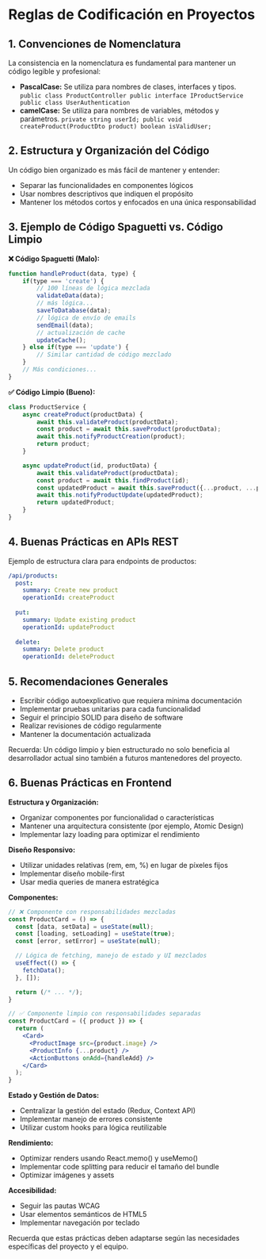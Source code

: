 # Reglas de Codificación en Proyectos

## 1. Convenciones de Nomenclatura

La consistencia en la nomenclatura es fundamental para mantener un código legible y profesional:

- **PascalCase:** Se utiliza para nombres de clases, interfaces y tipos.
`public class ProductController
public interface IProductService
public class UserAuthentication`
- **camelCase:** Se utiliza para nombres de variables, métodos y parámetros.
`private string userId;
public void createProduct(ProductDto product)
boolean isValidUser;`

## 2. Estructura y Organización del Código

Un código bien organizado es más fácil de mantener y entender:

- Separar las funcionalidades en componentes lógicos
- Usar nombres descriptivos que indiquen el propósito
- Mantener los métodos cortos y enfocados en una única responsabilidad

## 3. Ejemplo de Código Spaguetti vs. Código Limpio

**❌ Código Spaguetti (Malo):**

```jsx
function handleProduct(data, type) {
    if(type === 'create') {
        // 100 líneas de lógica mezclada
        validateData(data);
        // más lógica...
        saveToDatabase(data);
        // lógica de envío de emails
        sendEmail(data);
        // actualización de cache
        updateCache();
    } else if(type === 'update') {
        // Similar cantidad de código mezclado
    }
    // Más condiciones...
}

```

**✅ Código Limpio (Bueno):**

```jsx
class ProductService {
    async createProduct(productData) {
        await this.validateProduct(productData);
        const product = await this.saveProduct(productData);
        await this.notifyProductCreation(product);
        return product;
    }

    async updateProduct(id, productData) {
        await this.validateProduct(productData);
        const product = await this.findProduct(id);
        const updatedProduct = await this.saveProduct({...product, ...productData});
        await this.notifyProductUpdate(updatedProduct);
        return updatedProduct;
    }
}

```

## 4. Buenas Prácticas en APIs REST

Ejemplo de estructura clara para endpoints de productos:

```yaml
/api/products:
  post:
    summary: Create new product
    operationId: createProduct
    
  put:
    summary: Update existing product
    operationId: updateProduct
    
  delete:
    summary: Delete product
    operationId: deleteProduct

```

## 5. Recomendaciones Generales

- Escribir código autoexplicativo que requiera mínima documentación
- Implementar pruebas unitarias para cada funcionalidad
- Seguir el principio SOLID para diseño de software
- Realizar revisiones de código regularmente
- Mantener la documentación actualizada

Recuerda: Un código limpio y bien estructurado no solo beneficia al desarrollador actual sino también a futuros mantenedores del proyecto.

## 6. Buenas Prácticas en Frontend

**Estructura y Organización:**

- Organizar componentes por funcionalidad o características
- Mantener una arquitectura consistente (por ejemplo, Atomic Design)
- Implementar lazy loading para optimizar el rendimiento

**Diseño Responsivo:**

- Utilizar unidades relativas (rem, em, %) en lugar de píxeles fijos
- Implementar diseño mobile-first
- Usar media queries de manera estratégica

**Componentes:**

```jsx
// ❌ Componente con responsabilidades mezcladas
const ProductCard = () => {
  const [data, setData] = useState(null);
  const [loading, setLoading] = useState(true);
  const [error, setError] = useState(null);

  // Lógica de fetching, manejo de estado y UI mezclados
  useEffect(() => {
    fetchData();
  }, []);

  return (/* ... */);
}

// ✅ Componente limpio con responsabilidades separadas
const ProductCard = ({ product }) => {
  return (
    <Card>
      <ProductImage src={product.image} />
      <ProductInfo {...product} />
      <ActionButtons onAdd={handleAdd} />
    </Card>
  );
}

```

**Estado y Gestión de Datos:**

- Centralizar la gestión del estado (Redux, Context API)
- Implementar manejo de errores consistente
- Utilizar custom hooks para lógica reutilizable

**Rendimiento:**

- Optimizar renders usando React.memo() y useMemo()
- Implementar code splitting para reducir el tamaño del bundle
- Optimizar imágenes y assets

**Accesibilidad:**

- Seguir las pautas WCAG
- Usar elementos semánticos de HTML5
- Implementar navegación por teclado

Recuerda que estas prácticas deben adaptarse según las necesidades específicas del proyecto y el equipo.
